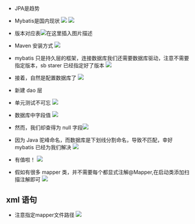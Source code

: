 # 
- JPA是趋势

- Mybatis是国内现状
![](https://img-blog.csdnimg.cn/2020012511033278.png?x-oss-process=image/watermark,type_ZmFuZ3poZW5naGVpdGk,shadow_10,text_aHR0cHM6Ly9qYXZhZWRnZS5ibG9nLmNzZG4ubmV0,size_1,color_FFFFFF,t_70)
![](https://img-blog.csdnimg.cn/20200125111905510.png?x-oss-process=image/watermark,type_ZmFuZ3poZW5naGVpdGk,shadow_10,text_aHR0cHM6Ly9qYXZhZWRnZS5ibG9nLmNzZG4ubmV0,size_1,color_FFFFFF,t_70)
- 版本对应表![在这里插入图片描述](https://img-blog.csdnimg.cn/20200125112019732.png?x-oss-process=image/watermark,type_ZmFuZ3poZW5naGVpdGk,shadow_10,text_aHR0cHM6Ly9qYXZhZWRnZS5ibG9nLmNzZG4ubmV0,size_1,color_FFFFFF,t_70)
- Maven 安装方式
![](https://img-blog.csdnimg.cn/20200125112342231.png?x-oss-process=image/watermark,type_ZmFuZ3poZW5naGVpdGk,shadow_10,text_aHR0cHM6Ly9qYXZhZWRnZS5ibG9nLmNzZG4ubmV0,size_1,color_FFFFFF,t_70)
- mybatis 只是持久层的框架，连接数据库我们还需要数据库驱动，注意不需要指定版本，sb starer 已经指定好了版本
![](https://img-blog.csdnimg.cn/20200125112706794.png?x-oss-process=image/watermark,type_ZmFuZ3poZW5naGVpdGk,shadow_10,text_aHR0cHM6Ly9qYXZhZWRnZS5ibG9nLmNzZG4ubmV0,size_1,color_FFFFFF,t_70)
- 接着，自然是配置数据库了
![](https://img-blog.csdnimg.cn/20200125113333551.png?x-oss-process=image/watermark,type_ZmFuZ3poZW5naGVpdGk,shadow_10,text_aHR0cHM6Ly9qYXZhZWRnZS5ibG9nLmNzZG4ubmV0,size_1,color_FFFFFF,t_70)

- 新建 dao 层

- 单元测试不可忘
![](https://img-blog.csdnimg.cn/20200125164756433.png?x-oss-process=image/watermark,type_ZmFuZ3poZW5naGVpdGk,shadow_10,text_aHR0cHM6Ly9qYXZhZWRnZS5ibG9nLmNzZG4ubmV0,size_1,color_FFFFFF,t_70)

- 数据库中字段值
![](https://img-blog.csdnimg.cn/20200125164635713.png)
- 然而，我们却查得为 null 字段![](https://img-blog.csdnimg.cn/20200125164848785.png?x-oss-process=image/watermark,type_ZmFuZ3poZW5naGVpdGk,shadow_10,text_aHR0cHM6Ly9qYXZhZWRnZS5ibG9nLmNzZG4ubmV0,size_1,color_FFFFFF,t_70)
- 因为 Java 驼峰命名，而数据库是下划线分割命名，导致不匹配，幸好 mybatis 已经为我们解决
![](https://img-blog.csdnimg.cn/20200125165120956.png?x-oss-process=image/watermark,type_ZmFuZ3poZW5naGVpdGk,shadow_10,text_aHR0cHM6Ly9qYXZhZWRnZS5ibG9nLmNzZG4ubmV0,size_1,color_FFFFFF,t_70)
- 有值啦！
![](https://img-blog.csdnimg.cn/20200125165220280.png)

- 假如有很多 mapper 类，并不需要每个都显式注解@Mapper,在启动类添加扫描注解即可
![](https://img-blog.csdnimg.cn/20200125170133647.png?x-oss-process=image/watermark,type_ZmFuZ3poZW5naGVpdGk,shadow_10,text_aHR0cHM6Ly9qYXZhZWRnZS5ibG9nLmNzZG4ubmV0,size_1,color_FFFFFF,t_70)



## xml 语句
- 注意指定mapper文件路径
![](https://img-blog.csdnimg.cn/20200125181626705.png?x-oss-process=image/watermark,type_ZmFuZ3poZW5naGVpdGk,shadow_10,text_aHR0cHM6Ly9qYXZhZWRnZS5ibG9nLmNzZG4ubmV0,size_1,color_FFFFFF,t_70)